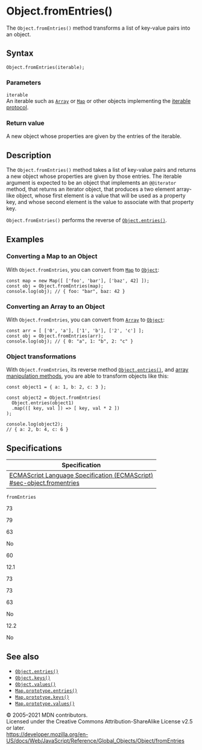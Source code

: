Object.fromEntries()
====================

The `Object.fromEntries()` method transforms a list of key-value pairs into an object.

Syntax
------

    Object.fromEntries(iterable);

### Parameters

`iterable`  
An iterable such as [`Array`](../array) or [`Map`](../map) or other objects implementing the [iterable protocol](../../iteration_protocols#the_iterable_protocol).

### Return value

A new object whose properties are given by the entries of the iterable.

Description
-----------

The `Object.fromEntries()` method takes a list of key-value pairs and returns a new object whose properties are given by those entries. The iterable argument is expected to be an object that implements an `@@iterator` method, that returns an iterator object, that produces a two element array-like object, whose first element is a value that will be used as a property key, and whose second element is the value to associate with that property key.

`Object.fromEntries()` performs the reverse of [`Object.entries()`](entries).

Examples
--------

### Converting a Map to an Object

With `Object.fromEntries`, you can convert from [`Map`](../map) to [`Object`](../object):

    const map = new Map([ ['foo', 'bar'], ['baz', 42] ]);
    const obj = Object.fromEntries(map);
    console.log(obj); // { foo: "bar", baz: 42 }

### Converting an Array to an Object

With `Object.fromEntries`, you can convert from [`Array`](../array) to [`Object`](../object):

    const arr = [ ['0', 'a'], ['1', 'b'], ['2', 'c'] ];
    const obj = Object.fromEntries(arr);
    console.log(obj); // { 0: "a", 1: "b", 2: "c" }

### Object transformations

With `Object.fromEntries`, its reverse method [`Object.entries()`](entries), and [array manipulation methods](../array#methods_2), you are able to transform objects like this:

    const object1 = { a: 1, b: 2, c: 3 };

    const object2 = Object.fromEntries(
      Object.entries(object1)
      .map(([ key, val ]) => [ key, val * 2 ])
    );

    console.log(object2);
    // { a: 2, b: 4, c: 6 }

Specifications
--------------

<table><thead><tr class="header"><th>Specification</th></tr></thead><tbody><tr class="odd"><td><a href="https://tc39.es/ecma262/#sec-object.fromentries">ECMAScript Language Specification (ECMAScript)<br />
<span class="small">#sec-object.fromentries</span></a></td></tr></tbody></table>

`fromEntries`

73

79

63

No

60

12.1

73

73

63

No

12.2

No

See also
--------

-   [`Object.entries()`](entries)
-   [`Object.keys()`](keys)
-   [`Object.values()`](values)
-   [`Map.prototype.entries()`](../map/entries)
-   [`Map.prototype.keys()`](../map/keys)
-   [`Map.prototype.values()`](../map/values)

© 2005–2021 MDN contributors.  
Licensed under the Creative Commons Attribution-ShareAlike License v2.5 or later.  
<a href="https://developer.mozilla.org/en-US/docs/Web/JavaScript/Reference/Global_Objects/Object/fromEntries" class="_attribution-link">https://developer.mozilla.org/en-US/docs/Web/JavaScript/Reference/Global_Objects/Object/fromEntries</a>
